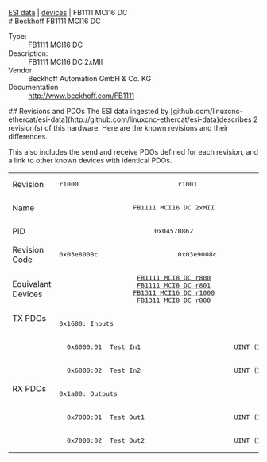<div class="nav"><a href="/esi-data">ESI data</a> | <a href="/esi-data/devices">devices</a> | FB1111 MCI16 DC</div>
#  Beckhoff FB1111 MCI16 DC

<dl>
  <dt>Type:</dt><dd>FB1111 MCI16 DC</dd>
  <dt>Description:</dt><dd>FB1111 MCI16 DC 2xMII</dd>
  <dt>Vendor</dt><dd>Beckhoff Automation GmbH & Co. KG</dd>
  <dt>Documentation</dt><dd><a href="http://www.beckhoff.com/FB1111">http://www.beckhoff.com/FB1111</a></dd>
</dl>
## Revisions and PDOs
The ESI data ingested by [github.com/linuxcnc-ethercat/esi-data](http://github.com/linuxcnc-ethercat/esi-data)describes 2 revision(s) of this hardware.  Here are the known revisions and their differences.

This also includes the send and receive PDOs defined for each revision, and a link to other known devices with identical PDOs.

<table>
<tr >
<td class="first">Revision</td>
<td ><pre>r1000</pre></td>
<td ><pre>r1001</pre></td>
</tr>
<tr >
<td class="first">Name</td>
<td  colspan=2 align="center"><pre>FB1111 MCI16 DC 2xMII</pre></td>
</tr>
<tr >
<td class="first">PID</td>
<td  colspan=2 align="center"><pre>0x04570862</pre></td>
</tr>
<tr >
<td class="first">Revision Code</td>
<td ><pre>0x03e8008c</pre></td>
<td ><pre>0x03e9008c</pre></td>
</tr>
<tr >
<td class="first">Equivalant Devices</td>
<td  colspan=2 align="center"><pre><a href="FB1111+MCI8+DC">FB1111 MCI8 DC r800</a><br/><a href="FB1111+MCI8+DC">FB1111 MCI8 DC r801</a><br/><a href="FB1311+MCI16+DC">FB1311 MCI16 DC r1000</a><br/><a href="FB1311+MCI8+DC">FB1311 MCI8 DC r800</a></pre></td>
</tr>
<tr class="txpdo pdosection">
<td class="first" rowspan=3 valign=top>TX PDOs</td>
<td colspan=2 align="left"><pre>0x1600: Inputs</pre></td>
<td></td>
</tr>
<tr class="txpdo">
<td  colspan=2 align="left"><pre>  0x6000:01  Test In1                        UINT (16 bits)</pre></td>
</tr>
<tr class="txpdo">
<td  colspan=2 align="left"><pre>  0x6000:02  Test In2                        UINT (16 bits)</pre></td>
</tr>
<tr class="rxpdo pdosection">
<td class="first" rowspan=3 valign=top>RX PDOs</td>
<td colspan=2 align="left"><pre>0x1a00: Outputs</pre></td>
<td></td>
</tr>
<tr class="rxpdo">
<td  colspan=2 align="left"><pre>  0x7000:01  Test Out1                       UINT (16 bits)</pre></td>
</tr>
<tr class="rxpdo">
<td  colspan=2 align="left"><pre>  0x7000:02  Test Out2                       UINT (16 bits)</pre></td>
</tr>
</table>
